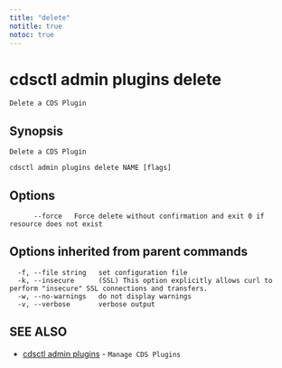 ```yaml
---
title: "delete"
notitle: true
notoc: true
---
```

# cdsctl admin plugins delete

`Delete a CDS Plugin`

## Synopsis

`Delete a CDS Plugin`

```
cdsctl admin plugins delete NAME [flags]
```

## Options

```
      --force   Force delete without confirmation and exit 0 if resource does not exist
```

## Options inherited from parent commands

```
  -f, --file string   set configuration file
  -k, --insecure      (SSL) This option explicitly allows curl to perform "insecure" SSL connections and transfers.
  -w, --no-warnings   do not display warnings
  -v, --verbose       verbose output
```

## SEE ALSO

* [cdsctl admin plugins](/docs/components/cdsctl/admin/plugins/)	 - `Manage CDS Plugins`

